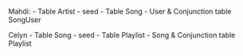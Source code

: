 Mahdi:
    - Table Artist - seed
    - Table Song - User & Conjunction table SongUser

Celyn
    - Table Song - seed
    - Table Playlist - Song & Conjunction table Playlist